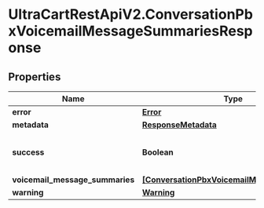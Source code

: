 # UltraCartRestApiV2.ConversationPbxVoicemailMessageSummariesResponse

## Properties
Name | Type | Description | Notes
------------ | ------------- | ------------- | -------------
**error** | [**Error**](Error.md) |  | [optional] 
**metadata** | [**ResponseMetadata**](ResponseMetadata.md) |  | [optional] 
**success** | **Boolean** | Indicates if API call was successful | [optional] 
**voicemail_message_summaries** | [**[ConversationPbxVoicemailMessageSummary]**](ConversationPbxVoicemailMessageSummary.md) |  | [optional] 
**warning** | [**Warning**](Warning.md) |  | [optional] 



